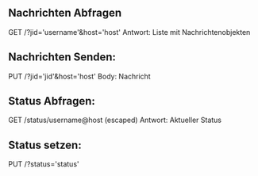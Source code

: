 ## Nachrichten Abfragen
GET /?jid='username'&host='host'
Antwort: Liste mit Nachrichtenobjekten

## Nachrichten Senden:
PUT /?jid='jid'&host='host'
Body: Nachricht

## Status Abfragen: 
GET /status/username@host (escaped)
Antwort: Aktueller Status

## Status setzen:
PUT /?status='status'
